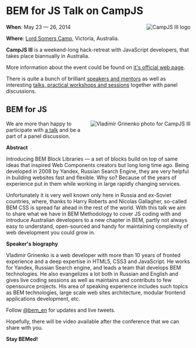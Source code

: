 # BEM for JS Talk on CampJS

<img style="float:right;padding: 0 0 10px 10px" src="http://img-fotki.yandex.ru/get/9088/127846884.248/0_cd7f7_768f5d36_M.jpg" alt="CampJS III logo" title="CampJS III logo" />

**When**: May 23 — 26, 2014

**Where**: [Lord Somers Camp](http://www.lordsomerscamp.com/), Victoria, Australia.

**CampJS III** is a weekend-long hack-retreat with JavaScript developers, that takes place biannually in Australia. 

More information about the event could be found on [it's official web page](http://campjs.com). 

There is quite a bunch of brilliant [speakers and mentors](http://campjs.com/) as well as interesting [talks, practical 
workshops and sessions](http://campjs.com/#sessions) together with panel discussions. 

## BEM for JS

<img style="float:right;padding: 0 0 10px 10px" src="http://img-fotki.yandex.ru/get/9805/127846884.248/0_cd7fa_cfde5056_M.jpg" alt="Vladimir Grinenko photo for CampJS III" title="Vladimir Grinenko photo for CampJS III" />

We are more than happy to participate with [a talk](http://campjs.com/#bem) and be a part of a panel discussion. 

**Abstract**

Introducing BEM Block Libraries — a set of blocks build on top of same ideas that inspired Web Components 
creators but long long time ago. Being developed in 2008 by Yandex, Russian Search Engine, they are very helpful 
in building websites fast and flexible. Why so? Because of the years of experience put in them while working in 
large rapidly changing services.

Unfortunately it is very well known only here in Russia and ex-Soviet countries, where, thanks to Harry 
Roberts and Nicolas Gallagher, so-called BEM CSS is spread far ahead in the rest of the world. With this talk 
we aim to share what we have in BEM Methodology to cover JS coding with and introduce Australian developers to 
a new chapter in BEM, partly not always easy to understand, open-sourced and handy for maintaining complexity of 
web development you could grow in.

**Speaker's biography**

Vladimir Grinenko is a web developer with more than 10 years of fronted experience and a deep expertise in 
HTML5, CSS3 and JavaScript. He works for Yandex, Russian Search engine, and leads a team that develops BEM technologies. 
He also evangelizes a lot both in Russian and English and gives live coding sessions as well as maintains 
and contributs to few opensource projects. His area of speaking experience includes such topics as BEM technologies, 
large scale web sites architecture, modular frontend applications development, etc.

Follow [@bem_en](http://twitter.com/bem_en) for updates and live tweets. 

Hopefully, there will be video available after the conference that we can share with you. 

**Stay BEMed!**
